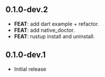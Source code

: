 ## 0.1.0-dev.2

 - **FEAT**: add dart example + refactor.
 - **FEAT**: add native_doctor.
 - **FEAT**: rustup install and uninstall.

## 0.1.0-dev.1

* Initial release

